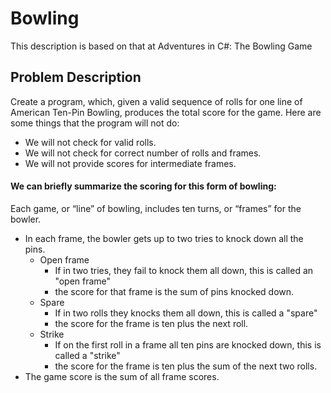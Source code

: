 # Bowling
This description is based on that at Adventures in C#: The Bowling Game

## Problem Description
Create a program, which, given a valid sequence of rolls for one line of American Ten-Pin Bowling, produces the total score for the game. Here are some things that the program will not do:

* We will not check for valid rolls.
* We will not check for correct number of rolls and frames.
* We will not provide scores for intermediate frames.

#### We can briefly summarize the scoring for this form of bowling:

Each game, or “line” of bowling, includes ten turns, or “frames” for the bowler.
* In each frame, the bowler gets up to two tries to knock down all the pins.
    * Open frame
        * If in two tries, they fail to knock them all down, this is called an "open frame"
        * the score for that frame is the sum of pins knocked down.
    * Spare
        * If in two rolls they knocks them all down, this is called a "spare"
        * the score for the frame is ten plus the next roll.
    * Strike
        * If on the first roll in a frame all ten pins are knocked down, this is called a "strike"
        * the score for the frame is ten plus the sum of the next two rolls.
* The game score is the sum of all frame scores.